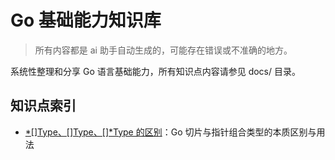 # Go 基础能力知识库

> 所有内容都是 ai 助手自动生成的，可能存在错误或不准确的地方。

系统性整理和分享 Go 语言基础能力，所有知识点内容请参见 docs/ 目录。

## 知识点索引

- [*[]Type、[]Type、[]*Type 的区别](docs/slice-pointer-diff/)：Go 切片与指针组合类型的本质区别与用法
